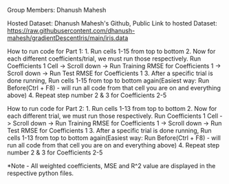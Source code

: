 Group Members: Dhanush Mahesh

Hosted Dataset: Dhanush Mahesh's Github, Public 
Link to hosted Dataset: https://raw.githubusercontent.com/dhanush-mahesh/gradientDescentIris/main/iris.data




How to run code for Part 1:
	1. Run cells 1-15 from top to bottom
	2. Now for each different coefficients/trial, we must run those respectively.
	   Run Coefficients 1 Cell -> Scroll down -> Run Training RMSE for Coefficients 1 -> Scroll down -> Run Test RMSE for Coefficients 1
	3. After a specific trial is done running, Run cells 1-15 from top to bottom again(Easiest way: Run Before(Ctrl + F8) - will run all code from that cell you are on and everything above)
	4. Repeat step number 2 & 3 for Coefficients 2-5



How to run code for Part 2:
	1. Run cells 1-13 from top to bottom
	2. Now for each different trial, we must run those respectively.
	   Run Coefficients 1 Cell -> Scroll down -> Run Training RMSE for Coefficients 1 -> Scroll down -> Run Test RMSE for Coefficients 1
	3. After a specific trial is done running, Run cells 1-13 from top to bottom again(Easiest way: Run Before(Ctrl + F8) - will run all code from that cell you are on and everything above)
	4. Repeat step number 2 & 3 for Coefficients 2-5







*Note - All weighted coefficients, MSE and R^2 value are displayed in the respective python files.
